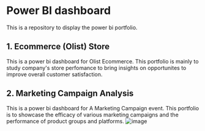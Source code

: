 # Power BI dashboard
This is a repository to display the power bi portfolio.

## 1. Ecommerce (Olist) Store
This is a power bi dashboard for Olist Ecommerce. This portfolio is mainly to study company's store perfomance to bring insights on opportunites to improve overall customer satisfaction.

## 2. Marketing Campaign Analysis
This is a power bi dashboard for A Marketing Campaign event. This portfolio is to showcase the efficacy of various marketing campaigns and the performance of product groups and platforms.
![image](https://github.com/ktoh-repo/da-powerbi/assets/167388341/f104d3c6-27e1-4fd8-a3ea-ae4341847f28)



